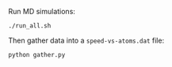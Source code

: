 Run MD simulations:

    ./run_all.sh

Then gather data into a `speed-vs-atoms.dat` file:

    python gather.py
